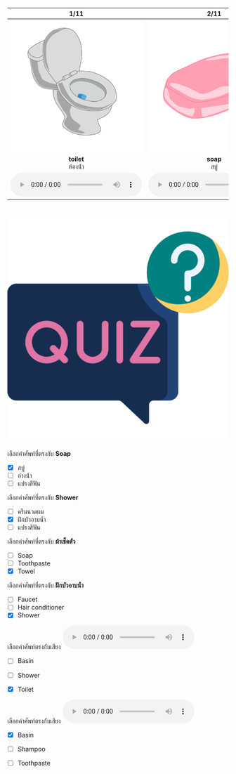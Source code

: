 <div class="carrousel">


|1/11|2/11|3/11|4/11|5/11|6/11|7/11|8/11|9/11|10/11|11/11|
| :----: | :----: | :----: | :----: | :----: | :----: | :----: | :----: | :----: | :----: | :----: |
|![](/media/img/bathroom__toilet.svg)|![](/media/img/bathroom__soap.svg)|![](/media/img/bathroom__toilet&#x20;paper.svg)|![](/media/img/bathroom__toothpaste.svg)|![](/media/img/bathroom__toothbrush.svg)|![](/media/img/bathroom__shampoo.svg)|![](/media/img/bathroom__hair&#x20;conditioner.svg)|![](/media/img/bathroom__basin.svg)|![](/media/img/bathroom__faucet.svg)|![](/media/img/bathroom__towel.svg)|![](/media/img/bathroom__shower.svg)|
|**toilet**<br>ห้องน้ํา|**soap**<br>สบู่|**toilet paper**<br>กระดาษชําระ|**toothpaste**<br>ยาสีฟัน|**toothbrush**<br>แปรงสีฟัน|**shampoo**<br>แชมพู|**hair conditioner**<br>ครีมนวดผม|**basin**<br>อ่างน้ํา|**faucet**<br>ก๊อกน้ํา|**towel**<br>ผ้าเช็ดตัว|**shower**<br>ฝักบัวอาบน้ำ|
|![](/media/audio/toilet.mp3)|![](/media/audio/soap.mp3)|![](/media/audio/toilet&#x20;paper.mp3)|![](/media/audio/toothpaste.mp3)|![](/media/audio/toothbrush.mp3)|![](/media/audio/shampoo.mp3)|![](/media/audio/hair&#x20;conditioner.mp3)|![](/media/audio/basin.mp3)|![](/media/audio/faucet.mp3)|![](/media/audio/towel.mp3)|![](/media/audio/shower.mp3)|

</div>



# ![icon](/media/icons/quiz.svg) 


 เลือกคำศัพท์ที่ตรงกับ **Soap**
 - [x] สบู่
 - [ ] อ่างน้ํา
 - [ ] แปรงสีฟัน

 เลือกคำศัพท์ที่ตรงกับ **Shower**
 - [ ] ครีมนวดผม
 - [x] ฝักบัวอาบน้ำ
 - [ ] แปรงสีฟัน

 เลือกคำศัพท์ที่ตรงกับ **ผ้าเช็ดตัว**
 - [ ] Soap
 - [ ] Toothpaste
 - [x] Towel

 เลือกคำศัพท์ที่ตรงกับ **ฝักบัวอาบน้ำ**
 - [ ] Faucet
 - [ ] Hair conditioner
 - [x] Shower

เลือกคำศัพท์ตรงกับเสียง ![](/media/audio/toilet.mp3) 
 - [ ] Basin
 - [ ] Shower
 - [x] Toilet


เลือกคำศัพท์ตรงกับเสียง ![](/media/audio/basin.mp3) 
 - [x] Basin
 - [ ] Shampoo
 - [ ] Toothpaste

